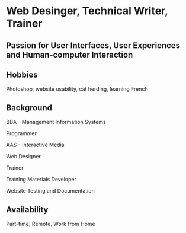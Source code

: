 # Web Desinger, Technical Writer, Trainer

## Passion for User Interfaces, User Experiences and Human-computer Interaction

## Hobbies
Photoshop, website usability, cat herding, learning French

## Background
BBA - Management Information Systems

Programmer

AAS - Interactive Media

Web Designer

Trainer

Training Materials Developer

Website Testing and Documentation



## Availability
Part-time, Remote, Work from Home
